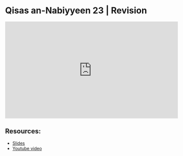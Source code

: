 # Qisas an-Nabiyyeen 23 | Revision

<iframe width="560" height="315" src="https://www.youtube-nocookie.com/embed/zua_pRjRhgU?start=0" frameborder="0" allow="accelerometer; autoplay; encrypted-media; gyroscope; picture-in-picture" allowfullscreen="allowfullscreen"></iframe><BR>



## Resources:
- [Slides](https://github.com/arshare/resources_balagha_pdfs)
- [Youtube video](https://youtu.be/zua_pRjRhgU)
